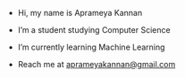 - Hi, my name is Aprameya Kannan

- I’m a student studying Computer Science

- I’m currently learning Machine Learning

- Reach me at aprameyakannan@gmail.com
